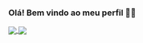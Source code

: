 ### Olá! Bem vindo ao meu perfil 👋:basketball:

<a href="https://github.com/anuraghazra/github-readme-stats">
  <img align="center" src="https://github-readme-stats.vercel.app/api?username=drigocarvalho&theme=tokyonight" />
</a>
<a href="https://github.com/DrigoCarvalho/convoychat">
  <img align="center" src="https://github-readme-stats.vercel.app/api/top-langs/?username=drigocarvalho&langs_count=8&theme=tokyonight" />
</a>


<!--
**DrigoCarvalho/DrigoCarvalho** is a ✨ _special_ ✨ repository because its `README.md` (this file) appears on your GitHub profile.

Here are some ideas to get you started:

- 🔭 I’m currently working on ...
- 🌱 I’m currently learning ...
- 👯 I’m looking to collaborate on ...
- 🤔 I’m looking for help with ...
- 💬 Ask me about ...
- 📫 How to reach me: ...
- 😄 Pronouns: ...
- ⚡ Fun fact: ...
-->

